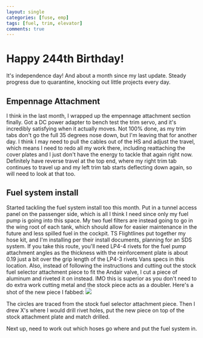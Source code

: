 ```yaml
---
layout: single
categories: [fuse, emp]
tags: [fuel, trim, elevator]
comments: true
---
```


# Happy 244th Birthday!

It's independence day! And about a month since my last update. Steady progress due to quarantine, knocking out little projects every day.

## Empennage Attachment
I think in the last month, I wrapped up the empennage attachment section finally. Got a DC power adapter to bench test the trim servo, and it's incredibly satisfying when it actually moves. Not 100% done, as my trim tabs don't go the full 35 degrees nose down, but I'm leaving that for another day. I think I may need to pull the cables out of the HS and adjust the travel, which means I need to redo all my work there, including reattaching the cover plates and I just don't have the energy to tackle that again right now. Definitely have reverse travel at the top end, where my right trim tab continues to travel up and my left trim tab starts deflecting down again, so will need to look at that too.

## Fuel system install
Started tackling the fuel system install too this month. Put in a tunnel access panel on the passenger side, which is all I think I need since only my fuel pump is going into this space. My two fuel filters are instead going to go in the wing root of each tank, which should allow for easier maintenance in the future and less spilled fuel in the cockpit. TS Flightlines put together my hose kit, and I'm installing per their install documents, planning for an SDS system. If you take this route, you'll need LP4-4 rivets for the fuel pump attachment angles as the thickness with the reinforcement plate is about 0.19 just a bit over the grip length of the LP4-3 rivets Vans specs in this location. Also, instead of following the instructions and cutting out the stock fuel selector attachment piece to fit the Andair valve, I cut a piece of aluminum and riveted it on instead. IMO this is superior as you don't need to do extra work cutting metal and the stock piece acts as a doubler.
Here's a shot of the new piece I fabbed:
![](/assets/img/fuelsel.jpg)

The circles are traced from the stock fuel selector attachment piece. Then I drew X's where I would drill rivet holes, put the new piece on top of the stock attachment plate and match drilled. 

Next up, need to work out which hoses go where and put the fuel system in.
